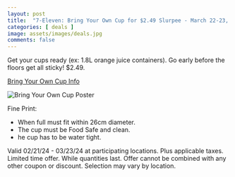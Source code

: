 ```yaml
---
layout: post
title:  "7-Eleven: Bring Your Own Cup for $2.49 Slurpee - March 22-23, 2024"
categories: [ deals ]
image: assets/images/deals.jpg
comments: false
---
```


Get your cups ready (ex: 1.8L orange juice containers). Go early before the floors get all sticky! $2.49.

[Bring Your Own Cup Info](https://7-eleven.ca/lp/byoc)

![Bring Your Own Cup Poster](https://7-eleven.ca/_next/image?url=https%3A%2F%2Fimages.contentstack.io%2Fv3%2Fassets%2Fbltbb619fd5c667ba2d%2Fbltf893be2c82ebbd11%2F65cdc834971dbb29503fea2b%2Ftop-main-image-LG-v2.png&w=1920&q=75)

Fine Print:
- When full must fit within 26cm diameter.
- The cup must be Food Safe and clean.
- he cup has to be water tight.

Valid 02/21/24 - 03/23/24 at participating locations. Plus applicable taxes. Limited time offer. While quantities last. Offer cannot be combined with any other coupon or discount. Selection may vary by location.
